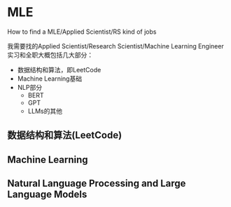 # MLE
How to find a MLE/Applied Scientist/RS kind of jobs

我需要找的Applied Scientist/Research Scientist/Machine Learning Engineer实习和全职大概包括几大部分：
- 数据结构和算法，即LeetCode
- Machine Learning基础
- NLP部分
    - BERT
    - GPT
    - LLMs的其他
 
## 数据结构和算法(LeetCode)


## Machine Learning

## Natural Language Processing and Large Language Models


